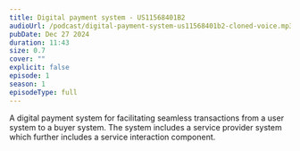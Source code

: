 ```yaml
---
title: Digital payment system - US11568401B2
audioUrl: /podcast/digital-payment-system-us11568401b2-cloned-voice.mp3
pubDate: Dec 27 2024
duration: 11:43
size: 0.7
cover: ""
explicit: false
episode: 1
season: 1
episodeType: full
---
```

A digital payment system for facilitating seamless transactions from a user system to a buyer system. The system includes a service provider system which further includes a service interaction component. 